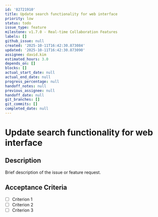 ```yaml
---
id: '82721910'
title: Update search functionality for web interface
priority: low
status: todo
issue_type: feature
milestone: v1.7.0 - Real-time Collaboration Features
labels: []
github_issue: null
created: '2025-10-11T16:42:30.873084'
updated: '2025-10-11T16:42:30.873090'
assignee: david.kim
estimated_hours: 3.0
depends_on: []
blocks: []
actual_start_date: null
actual_end_date: null
progress_percentage: null
handoff_notes: null
previous_assignee: null
handoff_date: null
git_branches: []
git_commits: []
completed_date: null
---
```


# Update search functionality for web interface

## Description

Brief description of the issue or feature request.

## Acceptance Criteria

- [ ] Criterion 1
- [ ] Criterion 2
- [ ] Criterion 3